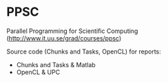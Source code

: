 PPSC
====

Parallel Programming for Scientific Computing
(http://www.it.uu.se/grad/courses/ppsc)


Source code (Chunks and Tasks, OpenCL) for reports: 
- Chunks and Tasks & Matlab 
- OpenCL & UPC
